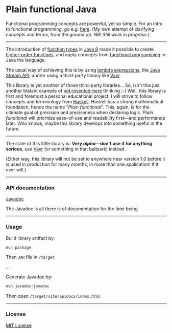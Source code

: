 # Plain functional Java

Functional programming concepts are powerful, yet so simple.
For an intro to functional programming, go e.g. [here](https://functionalprogramming.now.sh/1-functions-and-values.html).
(My own attempt of clarifying concepts and terms, from the ground up.
_NB! Still work in progress._)

---

The introduction of [function types](https://en.wikipedia.org/wiki/Function_type) in [Java 8](https://en.wikipedia.org/wiki/Java_version_history#Java_SE_8) made it possible to create [higher-order functions](https://en.wikipedia.org/wiki/Higher-order_function), and apply concepts from [functional programming](https://en.wikipedia.org/wiki/Functional_programming) in Java the language.

The usual way of achieving this is by using [lambda expressions](https://en.wikipedia.org/wiki/Anonymous_function), the [Java Stream API](https://www.baeldung.com/java-8-streams), and/or using a third-party library like [Vavr](https://www.vavr.io).

This library is yet another of those third-party libraries...
So, isn't this just another blatant example of [not-invented-here](https://en.wikipedia.org/wiki/Not_invented_here) thinking ;-)
Well, this library is first and foremost a personal educational project.
I will strive to follow concepts and terminology from [Haskell](https://www.haskell.org).
Haskell has a strong mathematical foundation, hence the name "_Plain functional_".
This, again, is for the ultimate goal of precision and preciseness when declaring logic.
_Plain functional_ will prioritize ease-of-use and readability first&mdash;and performance later.
Who knows, maybe this library develops into something useful in the future.

---

The state of this little library is:
<b>_Very alpha_</b>&mdash;<b>don't use it for anything serious</b>, use [Vavr](https://www.vavr.io) (or something in that ballpark) instead.

(Either way, this library will not be set to anywhere near version 1.0 before it is used in production for many months, in more than one application! If it ever will.)

---

### API documentation

[Javadoc](https://plain-functional-javadoc.vercel.app)

The Javadoc is all there is of documentation for the time being.

---

### Usage

Build library artifact by:
```cmd
mvn package
```
Then `JAR` file in `/target`

...

Generate Javadoc by:
```cmd
mvn javadoc:javadoc
```
Then open `/target/site/apidocs/index.html`

---

### License

[MIT License](file://LICENSE.txt)

